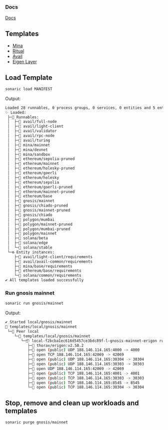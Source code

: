 ### Docs
[Docs](https://github.com/sonaric-network/kits/tree/main/docs)

## Templates

- [Mina](https://github.com/sonaric-network/kits/tree/main/mina)
- [Ritual](https://github.com/sonaric-network/kits/tree/main/ritual)
- [Avail](https://github.com/sonaric-network/kits/tree/main/avail)
- [Eigen Layer](https://github.com/sonaric-network/kits/tree/main/eigen-layer)


## Load Template

```bash
sonaric load MANIFEST
```
Output:
```bash
Loaded 28 runnables, 0 process groups, 0 services, 0 entities and 5 entity instances from 6 files
✨ Loaded:
 ├─🔩 Runnables:
 │  ├─🧩 avail/full-node
 │  ├─🧩 avail/light-client
 │  ├─🧩 avail/validator
 │  ├─🧩 avail/rpc-node
 │  ├─🧩 avail/turing
 │  ├─🧩 mina/mainnet
 │  ├─🧩 mina/devnet
 │  ├─🧩 mina/sandbox
 │  ├─🧩 ethereum/sepolia-pruned
 │  ├─🧩 ethereum/mainnet
 │  ├─🧩 ethereum/holesky-pruned
 │  ├─🧩 ethereum/goerli
 │  ├─🧩 ethereum/holesky
 │  ├─🧩 ethereum/sepolia
 │  ├─🧩 ethereum/goerli-pruned
 │  ├─🧩 ethereum/mainnet-pruned
 │  ├─🧩 ethereum/base
 │  ├─🧩 gnosis/mainnet
 │  ├─🧩 gnosis/chiado-pruned
 │  ├─🧩 gnosis/mainnet-pruned
 │  ├─🧩 gnosis/chiado
 │  ├─🧩 polygon/mumbai
 │  ├─🧩 polygon/mainnet-pruned
 │  ├─🧩 polygon/mumbai-pruned
 │  ├─🧩 polygon/mainnet
 │  ├─🧩 solana/beta
 │  ├─🧩 solana/edge
 │  └─🧩 solana/stable
 └─⚙️ Entity instances:
    ├─🧩 avail/light-client/requirements
    ├─🧩 avail/avail-common/requirements
    ├─🧩 mina/base/requirements
    ├─🧩 ethereum/base/requirements
    └─🧩 solana/common/requirements
✔ All templates loaded successfully
```

### Run gnosis mainnet

```bash
sonaric run gnosis/mainnet
```
Output:
```bash
✔ Started local/gnosis/mainnet
🔩 templates/local/gnosis/mainnet
 └─🧊 Peer local
    └─🔩 templates/local/gnosis/mainnet
       └─📦 local-f2bcba1ec616d5457ce3bdc89f-l-gnosis-mainnet-erigon running
          ├─🧩 thorax/erigon:v2.58.2
          ├─🔌 open (public) UDP 188.146.114.165:4000 -> 4000
          ├─🔌 open TCP 188.146.114.165:42069 -> 42069
          ├─🔌 open (public) UDP 188.146.114.165:30304 -> 30304
          ├─🔌 open (public) UDP 188.146.114.165:30303 -> 30303
          ├─🔌 open UDP 188.146.114.165:42069 -> 42069
          ├─🔌 open (public) TCP 188.146.114.165:4001 -> 4001
          ├─🔌 open (public) TCP 188.146.114.165:30303 -> 30303
          ├─🔌 open (public) TCP 188.146.114.165:8545 -> 8545
          └─🔌 open (public) TCP 188.146.114.165:30304 -> 30304
```

## Stop, remove and clean up workloads and templates

```bash
sonaric purge gnosis/mainnet
```